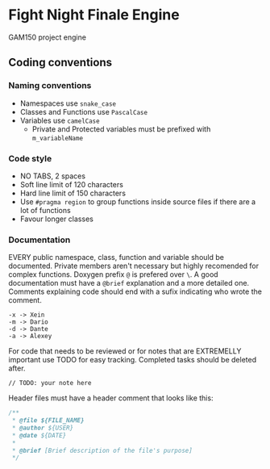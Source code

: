 # Fight Night Finale Engine
GAM150 project engine

## Coding conventions
### Naming conventions
- Namespaces use `snake_case`
- Classes and Functions use `PascalCase`
- Variables use `camelCase`
    - Private and Protected variables must be prefixed with `m_variableName`

### Code style
- NO TABS, 2 spaces
- Soft line limit of 120 characters
- Hard line limit of 150 characters
- Use `#pragma region` to group functions inside source files if there are a lot of functions
- Favour longer classes

### Documentation
EVERY public namespace, class, function and variable should be documented. Private members aren't necessary but highly recomended for complex functions. Doxygen prefix `@` is prefered over `\`. A good documentation must have a `@brief` explanation and a more detailed one. Comments explaining code should end with a sufix indicating who wrote the comment.
```
-x -> Xein
-m -> Dario
-d -> Dante
-a -> Alexey
```
For code that needs to be reviewed or for notes that are EXTREMELLY important use TODO for easy tracking. Completed tasks should be deleted after.
```
// TODO: your note here
```
Header files must have a header comment that looks like this:
```cpp
/**
 * @file ${FILE_NAME}
 * @author ${USER}
 * @date ${DATE}
 *
 * @brief [Brief description of the file's purpose]
 */
``` 
